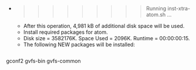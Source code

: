 * >>>>>>>>> Running inst-xtra-atom.sh ...
  * After this operation, 4,981 kB of additional disk space will be used.
  * Install required packages for atom.
  * Disk size = 3582176K. Space Used = 2096K. Runtime = 00:00:00:15.
  * The following NEW packages will be installed:
  ```bash
gconf2 gvfs-bin gvfs-common
  ```
